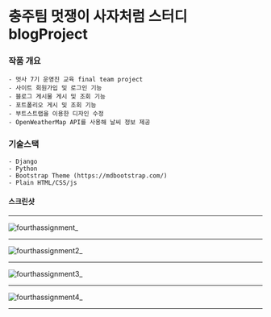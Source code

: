 # 충주팀 멋쟁이 사자처럼 스터디 blogProject


### 작품 개요
	- 멋사 7기 운영진 교육 final team project
	- 사이트 회원가입 및 로그인 기능
	- 블로그 게시물 게시 및 조회 기능
	- 포트폴리오 게시 및 조회 기능
	- 부트스트랩을 이용한 디자인 수정
	- OpenWeatherMap API를 사용해 날씨 정보 제공

### 기술스택
	- Django
	- Python
	- Bootstrap Theme (https://mdbootstrap.com/)
	- Plain HTML/CSS/js


#### 스크린샷

***

![fourthassignment_](https://user-images.githubusercontent.com/22811639/53909980-2ade6200-4096-11e9-8779-0da1ceed4aac.png)


***

![fourthassignment2_](https://user-images.githubusercontent.com/22811639/53909985-2d40bc00-4096-11e9-85c1-18fc7f7a48c1.png)

***

![fourthassignment3_](https://user-images.githubusercontent.com/22811639/53909989-2f0a7f80-4096-11e9-8efa-7bbaabe3baec.png)

***

![fourthassignment4_](https://user-images.githubusercontent.com/22811639/53910000-316cd980-4096-11e9-9701-801bf05ddc74.png)

***

